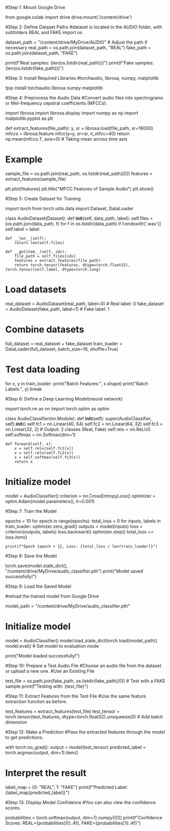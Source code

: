 #Step 1: Mount Google Drive

from google.colab import drive
drive.mount('/content/drive')

#Step 2: Define Dataset Paths
#dataset is located in the AUDIO folder, with subfolders REAL and FAKE
import os

dataset_path = "/content/drive/MyDrive/AUDIO"  # Adjust the path if necessary
real_path = os.path.join(dataset_path, "REAL")
fake_path = os.path.join(dataset_path, "FAKE")

print(f"Real samples: {len(os.listdir(real_path))}")
print(f"Fake samples: {len(os.listdir(fake_path))}")

#Step 3: Install Required Libraries
#torchaudio, librosa, numpy, matplotlib

!pip install torchaudio librosa numpy matplotlib

#Step 4: Preprocess the Audio Data
#Convert audio files into spectrograms or Mel-frequency cepstral coefficients (MFCCs).

import librosa
import librosa.display
import numpy as np
import matplotlib.pyplot as plt

def extract_features(file_path):
    y, sr = librosa.load(file_path, sr=16000)
    mfccs = librosa.feature.mfcc(y=y, sr=sr, n_mfcc=40)
    return np.mean(mfccs.T, axis=0)  # Taking mean across time axis

# Example
sample_file = os.path.join(real_path, os.listdir(real_path)[0])
features = extract_features(sample_file)

plt.plot(features)
plt.title("MFCC Features of Sample Audio")
plt.show()

#Step 5: Create Dataset for Training

import torch
from torch.utils.data import Dataset, DataLoader

class AudioDataset(Dataset):
    def __init__(self, data_path, label):
        self.files = [os.path.join(data_path, f) for f in os.listdir(data_path) if f.endswith('.wav')]
        self.label = label

    def __len__(self):
        return len(self.files)

    def __getitem__(self, idx):
        file_path = self.files[idx]
        features = extract_features(file_path)
        return torch.tensor(features, dtype=torch.float32), torch.tensor(self.label, dtype=torch.long)

# Load datasets
real_dataset = AudioDataset(real_path, label=0)  # Real label: 0
fake_dataset = AudioDataset(fake_path, label=1)  # Fake label: 1

# Combine datasets
full_dataset = real_dataset + fake_dataset
train_loader = DataLoader(full_dataset, batch_size=16, shuffle=True)

# Test data loading
for x, y in train_loader:
    print("Batch Features:", x.shape)
    print("Batch Labels:", y)
    break

#Step 6: Define a Deep Learning Model(neural network)

import torch.nn as nn
import torch.optim as optim

class AudioClassifier(nn.Module):
    def __init__(self):
        super(AudioClassifier, self).__init__()
        self.fc1 = nn.Linear(40, 64)
        self.fc2 = nn.Linear(64, 32)
        self.fc3 = nn.Linear(32, 2)  # Output: 2 classes (Real, Fake)
        self.relu = nn.ReLU()
        self.softmax = nn.Softmax(dim=1)

    def forward(self, x):
        x = self.relu(self.fc1(x))
        x = self.relu(self.fc2(x))
        x = self.softmax(self.fc3(x))
        return x

# Initialize model
model = AudioClassifier()
criterion = nn.CrossEntropyLoss()
optimizer = optim.Adam(model.parameters(), lr=0.001)

#Step 7: Train the Model

epochs = 10
for epoch in range(epochs):
    total_loss = 0
    for inputs, labels in train_loader:
        optimizer.zero_grad()
        outputs = model(inputs)
        loss = criterion(outputs, labels)
        loss.backward()
        optimizer.step()
        total_loss += loss.item()

    print(f"Epoch {epoch + 1}, Loss: {total_loss / len(train_loader)}")

#Step 8: Save the Model

torch.save(model.state_dict(), "/content/drive/MyDrive/audio_classifier.pth")
print("Model saved successfully!")

#Step 9: Load the Saved Model

#reload the trained model from Google Drive

model_path = "/content/drive/MyDrive/audio_classifier.pth"

# Initialize model
model = AudioClassifier()
model.load_state_dict(torch.load(model_path))
model.eval()  # Set model to evaluation mode

print("Model loaded successfully!")

#Step 10: Prepare a Test Audio File
#Choose an audio file from the dataset or upload a new one.
#Use an Existing File

test_file = os.path.join(fake_path, os.listdir(fake_path)[0])  # Test with a FAKE sample
print(f"Testing with: {test_file}")


#Step 11: Extract Features from the Test File
#Use the same feature extraction function as before.

test_features = extract_features(test_file)
test_tensor = torch.tensor(test_features, dtype=torch.float32).unsqueeze(0)  # Add batch dimension

#Step 12: Make a Prediction
#Pass the extracted features through the model to get predictions.

with torch.no_grad():
    output = model(test_tensor)
    predicted_label = torch.argmax(output, dim=1).item()

# Interpret the result
label_map = {0: "REAL", 1: "FAKE"}
print(f"Predicted Label: {label_map[predicted_label]}")

#Step 13: Display Model Confidence
#You can also view the confidence scores.

probabilities = torch.softmax(output, dim=1).numpy()[0]
print(f"Confidence Scores: REAL={probabilities[0]:.4f}, FAKE={probabilities[1]:.4f}")
